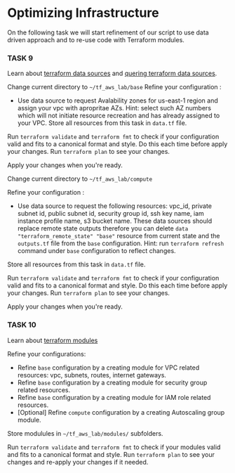 # Optimizing Infrastructure
On the following task we will start refinement of our script to use data driven approach and to re-use code with Terraform modules.

### TASK 9
Learn about [terraform data sources](https://www.terraform.io/docs/language/data-sources/index.html) and [quering terraform data sources](https://learn.hashicorp.com/tutorials/terraform/data-sources?in=terraform/configuration-language&utm_source=WEBSITE&utm_medium=WEB_BLOG&utm_offer=ARTICLE_PAGE).

Change current directory to `~/tf_aws_lab/base`
Refine your configuration :

- Use data source to request Avalability zones for us-east-1 region and assign your vpc with apropritae AZs. Hint: select such AZ numbers which will not initiate resource recreation and has already assigned to your VPC.
Store all resources from this task in `data.tf` file.

Run `terraform validate`  and `terraform fmt` to check if your configuration valid and fits to a canonical format and style. Do this each time before apply your changes.
Run `terraform plan` to see your changes.

Apply your changes when you're ready.


Change current directory to   `~/tf_aws_lab/compute`

Refine your configuration :

- Use data source to request the following resources: vpc_id, private subnet id, public subnet id, security group id, ssh key name, iam instance profile name, s3 bucket name.
These data sources should replace remote state outputs therefore you can delete `data "terraform_remote_state" "base"` resource from current state and the `outputs.tf` file from the `base` configuration.
Hint: run `terraform refresh` command under `base` configuration to reflect changes.

Store all resources from this task in `data.tf` file.

Run `terraform validate`  and `terraform fmt` to check if your configuration valid and fits to a canonical format and style. Do this each time before apply your changes.
Run `terraform plan` to see your changes.

Apply your changes when you're ready.


### TASK 10

Learn about [terraform modules](https://www.terraform.io/docs/language/modules/develop/index.html)

Refine your configurations:

- Refine `base` configuration by a creating module for VPC related resources: vpc, subnets, routes, internet gateways.
- Refine `base` configuration by a creating module for security group related resources.
- Refine `base` configuration by a creating module for IAM role related resources.
- [Optional] Refine `compute` configuration by a creating Autoscaling group module.


Store modulules in `~/tf_aws_lab/modules/` subfolders.

Run `terraform validate`  and `terraform fmt` to check if your modules valid and fits to a canonical format and style.
Run `terraform plan` to see your changes and re-apply your changes if it needed.
